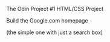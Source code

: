 The Odin Project
#1 HTML/CSS Project

Build the Google.com homepage

(the simple one with just a search box)
